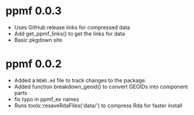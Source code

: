 # ppmf 0.0.3
* Uses GitHub release links for compressed data
* Add get_ppmf_links() to get the links for data
* Basic pkgdown site

# ppmf 0.0.2
* Added a `NEWS.md` file to track changes to the package.
* Added function breakdown_geoid() to convert GEOIDs into component parts
* fix typo in ppmf_ex names
* Runs tools::resaveRdaFiles('data/') to compress Rda for faster install
